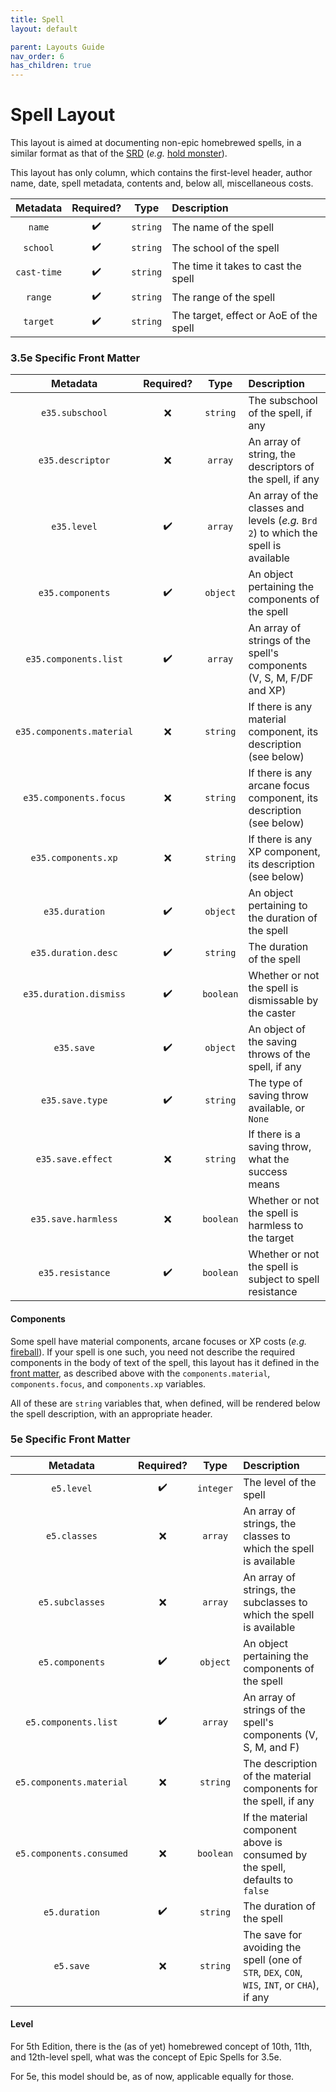 ```yaml
---
title: Spell
layout: default

parent: Layouts Guide
nav_order: 6
has_children: true
---
```


# Spell Layout

This layout is aimed at documenting non-epic homebrewed spells, in a similar format as that of the [SRD] (*e.g.* [hold monster](http://www.d20srd.org/srd/spells/holdMonster.htm)).

This layout has only column, which contains the first-level header, author name, date, spell metadata, contents and, below all, miscellaneous costs.

| Metadata              | Required?          | Type      | Description |
|:---------------------:|:------------------:|:---------:|:------------|
| `name`                | :heavy_check_mark: | `string`  | The name of the spell |
| `school`              | :heavy_check_mark: | `string`  | The school of the spell |
| `cast-time`           | :heavy_check_mark: | `string`  | The time it takes to cast the spell |
| `range`               | :heavy_check_mark: | `string`  | The range of the spell |
| `target`              | :heavy_check_mark: | `string`  | The target, effect or AoE of the spell |

### 3.5e Specific Front Matter

| Metadata                  | Required?          | Type      | Description |
|:-------------------------:|:------------------:|:---------:|:------------|
| `e35.subschool`           | :x:                | `string`  | The subschool of the spell, if any |
| `e35.descriptor`          | :x:                | `array`   | An array of string, the descriptors of the spell, if any |
| `e35.level`               | :heavy_check_mark: | `array`   | An array of the classes and levels (*e.g.* `Brd 2`) to which the spell is available |
| `e35.components`          | :heavy_check_mark: | `object`  | An object pertaining the components of the spell |
| `e35.components.list`     | :heavy_check_mark: | `array`   | An array of strings of the spell's components (V, S, M, F/DF and XP) |
| `e35.components.material` | :x:                | `string`  | If there is any material component, its description (see below) |
| `e35.components.focus`    | :x:                | `string`  | If there is any arcane focus component, its description (see below) |
| `e35.components.xp`       | :x:                | `string`  | If there is any XP component, its description (see below) |
| `e35.duration`            | :heavy_check_mark: | `object`  | An object pertaining to the duration of the spell |
| `e35.duration.desc`       | :heavy_check_mark: | `string`  | The duration of the spell |
| `e35.duration.dismiss`    | :heavy_check_mark: | `boolean` | Whether or not the spell is dismissable by the caster |
| `e35.save`                | :heavy_check_mark: | `object`  | An object of the saving throws of the spell, if any |
| `e35.save.type`           | :heavy_check_mark: | `string`  | The type of saving throw available, or `None` |
| `e35.save.effect`         | :x:                | `string`  | If there is a saving throw, what the success means |
| `e35.save.harmless`       | :x:                | `boolean` | Whether or not the spell is harmless to the target |
| `e35.resistance`          | :heavy_check_mark: | `boolean` | Whether or not the spell is subject to spell resistance |

#### Components

Some spell have material components, arcane focuses or XP costs (*e.g.* [fireball](http://www.d20srd.org/srd/spells/fireball.htm)). If your spell is one such, you need not describe the required components in the body of text of the spell, this layout has it defined in the [front matter], as described above with the `components.material`, `components.focus`, and `components.xp` variables.

All of these are `string` variables that, when defined, will be rendered below the spell description, with an appropriate header.

### 5e Specific Front Matter

| Metadata                 | Required?          | Type      | Description |
|:---------------------:|:------------------:|:---------:|:------------|
| `e5.level`               | :heavy_check_mark: | `integer` | The level of the spell |
| `e5.classes`             | :x:                | `array`   | An array of strings, the classes to which the spell is available |
| `e5.subclasses`          | :x:                | `array`   | An array of strings, the subclasses to which the spell is available |
| `e5.components`          | :heavy_check_mark: | `object`  | An object pertaining the components of the spell |
| `e5.components.list`     | :heavy_check_mark: | `array`   | An array of strings of the spell's components (V, S, M, and F) |
| `e5.components.material` | :x:                | `string`  | The description of the material components for the spell, if any |
| `e5.components.consumed` | :x:                | `boolean` | If the material component above is consumed by the spell, defaults to `false` |
| `e5.duration`            | :heavy_check_mark: | `string`  | The duration of the spell |
| `e5.save`                | :x:                | `string`  | The save for avoiding the spell (one of `STR`, `DEX`, `CON`, `WIS`, `INT`, or `CHA`), if any |

#### Level

For 5th Edition, there is the (as of yet) homebrewed concept of 10th, 11th, and 12th-level spell, what was the concept of Epic Spells for 3.5e.

For 5e, this model should be, as of now, applicable equally for those.

[Jekyll]: https://jekyllrb.com/
[front matter]: https://jekyllrb.com/docs/front-matter/
[ISO 8601]: https://www.iso.org/iso-8601-date-and-time-format.html
[SRD]: http://www.d20srd.org/index.htm
